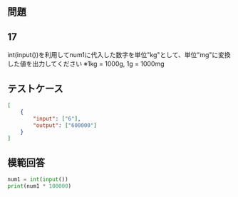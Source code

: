 ## 問題
## 17

int(input())を利用してnum1に代入した数字を単位"kg"として、単位"mg"に変換した値を出力してください
※1kg = 1000g, 1g = 1000mg

## テストケース

```json
[
	{
		"input": ["6"],
		"output": ["600000"]
	}
]
```

## 模範回答
```python
num1 = int(input())
print(num1 * 100000)
```